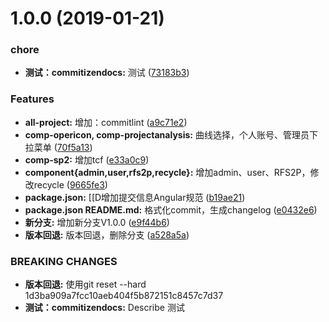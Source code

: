 # 1.0.0 (2019-01-21)


### chore

* **测试：commitizendocs:** 测试 ([73183b3](https://github.com/LGDHuaOPER/data_analysis-React/commit/73183b3))


### Features

* **all-project:** 增加：commitlint ([a9c71e2](https://github.com/LGDHuaOPER/data_analysis-React/commit/a9c71e2))
* **comp-opericon, comp-projectanalysis:** 曲线选择，个人账号、管理员下拉菜单 ([70f5a13](https://github.com/LGDHuaOPER/data_analysis-React/commit/70f5a13))
* **comp-sp2:** 增加tcf ([e33a0c9](https://github.com/LGDHuaOPER/data_analysis-React/commit/e33a0c9))
* **component{admin,user,rfs2p,recycle}:** 增加admin、user、RFS2P，修改recycle ([9665fe3](https://github.com/LGDHuaOPER/data_analysis-React/commit/9665fe3))
* **package.json:** [[D增加提交信息Angular规范 ([b19ae21](https://github.com/LGDHuaOPER/data_analysis-React/commit/b19ae21))
* **package.json README.md:** 格式化commit，生成changelog ([e0432e6](https://github.com/LGDHuaOPER/data_analysis-React/commit/e0432e6))
* **新分支:** 增加新分支V1.0.0 ([e9f44b6](https://github.com/LGDHuaOPER/data_analysis-React/commit/e9f44b6))
* **版本回退:** 版本回退，删除分支 ([a528a5a](https://github.com/LGDHuaOPER/data_analysis-React/commit/a528a5a))


### BREAKING CHANGES

* **版本回退:** 使用git reset --hard 1d3ba909a7fcc10aeb404f5b872151c8457c7d37
* **测试：commitizendocs:** Describe 测试



